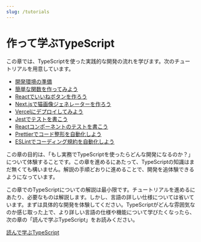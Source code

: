 ```yaml
---
slug: /tutorials
---
```


# 作って学ぶTypeScript

この章では、TypeScriptを使った実践的な開発の流れを学びます。次のチュートリアルを用意しています。

- [開発環境の準備](./setup.md)
- [簡単な関数を作ってみよう](./make-a-simple-function-via-cli.md)
- [Reactでいいねボタンを作ろう](./react-like-button-tutorial.md)
- [Next.jsで猫画像ジェネレーターを作ろう](./nextjs.md)
- [Vercelにデプロイしてみよう](./vercel-deploy.md)
- [Jestでテストを書こう](./jest.md)
- [Reactコンポーネントのテストを書こう](./component-test.md)
- [Prettierでコード整形を自動化しよう](./prettier.md)
- [ESLintでコーディング規約を自動化しよう](./eslint.md)

この章の目的は、「もし実務でTypeScriptを使ったらどんな開発になるのか？」について体験することです。この章を進めるにあたって、TypeScriptの知識はまだ無くても構いません。解説の手順どおりに進めることで、開発を追体験できるようになっています。

この章でのTypeScriptについての解説は最小限です。チュートリアルを進めるにあたり、必要なものは解説します。しかし、言語の詳しい仕様については省いています。まずは具体的な開発を体験してください。TypeScriptがどんな雰囲気なのか感じ取った上で、より詳しい言語の仕様や機能について学びたくなったら、次の章の「読んで学ぶTypeScript」をお読みください。

[読んで学ぶTypeScript](/reference/README)
